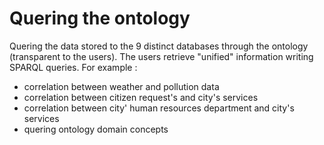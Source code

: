 # Quering the ontology 

Quering the data stored to the 9 distinct databases through the ontology (transparent to the users).
The users retrieve "unified" information writing SPARQL queries.
For example :
 - correlation between weather and pollution data
 - correlation between citizen request's and city's services
 - correlation between city' human resources department and city's services
 - quering ontology domain concepts 

